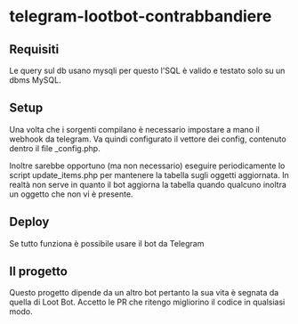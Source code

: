 # telegram-lootbot-contrabbandiere

## Requisiti
Le query sul db usano mysqli per questo l'SQL è valido e testato solo su un dbms MySQL.

## Setup
Una volta che i sorgenti compilano è necessario impostare a mano il webhook da telegram.
Va quindi configurato il vettore dei config, contenuto dentro il file \_config.php.

Inoltre sarebbe opportuno (ma non necessario) eseguire periodicamente lo script update_items.php per mantenere la tabella sugli oggetti aggiornata. In realtà non serve in quanto il bot aggiorna la tabella quando qualcuno inoltra un oggetto che non vi è presente.

## Deploy
Se tutto funziona è possibile usare il bot da Telegram

## Il progetto
Questo progetto dipende da un altro bot pertanto la sua vita è segnata da quella di Loot Bot.
Accetto le PR che ritengo migliorino il codice in qualsiasi modo.
